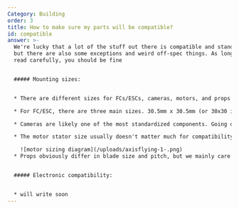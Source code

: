 ```yaml
---
Category: Building
order: 3
title: How to make sure my parts will be compatible?
id: compatible
answer: >-
  We're lucky that a lot of the stuff out there is compatible and standardized,
  but there are also some exceptions and weird off-spec things. As long as you
  read carefully, you should be fine


  ##### Mounting sizes:


  * There are different sizes for FCs/ESCs, cameras, motors, and props

  * For FC/ESC, there are three main sizes. 30.5mm x 30.5mm (or 30x30 in short), 20mm x 20mm, and 25.5mm x 25mm for AIOs. This is where the biggest differences arise, as manufacturers seem to disagree on what size it should be. There are sizes anywhere from 25mm to 26.5mm. They should be largely compatible if soft mounted, but it's something to watch out for

  * Cameras are likely one of the most standardized components. Going down in size, it's: Full size (28mm x 28mm), Mini (21x21), DJI (20x20), Micro (19x19), Nano (14x14), and sometimes Pico (12x12). There are some outliers, mostly in the smallest sizes, but those are usually well documented

  * The motor stator size usually doesn't matter much for compatibility in mounting, but the motor base measurements do. For most motors, it's 4 screws in a square pattern, measured across (or as a circle measured as its diameter): 19mm (7" quads), 16mm (5" quads), 12mm (Ultralight 5" or heavier3", 4" quads), 9mm ( 3-4" toothpicks), and in a triangle pattern, with the holes spaced 6.6mm apart for whoops/tiny <2" quads

    ![motor sizing diagram](/uploads/axisflying-1-.png)
  * Props obviously differ in blade size and pitch, but we mainly care about the mounting type, as I assume you can put 5" props on a 5" frame. There are different ways to mount props, depending on the motor and craft size. Most full-size 5" quads and heavier 3-4" quads will use an M5 threaded shaft (as shown in the image above), lighter 5" quads and smaller will use T-Mount (a 1.5 or 2mm shaft with two m2 holes on each side), and tinywhoops/<2" quads may use only a push-on 1 or 1.5mm shaft


  ##### Electronic compatibility:


  * will write soon
---
```

